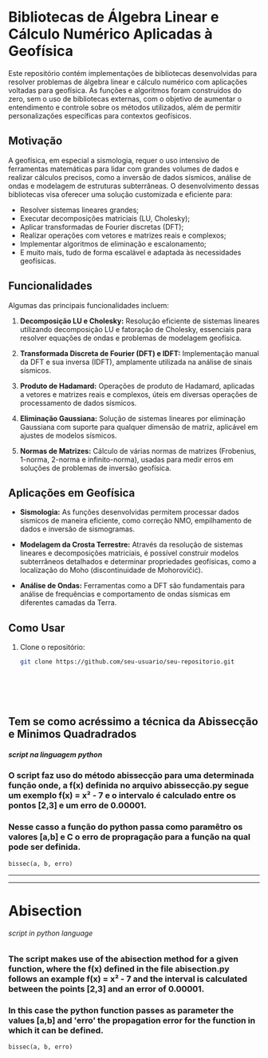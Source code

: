 # Bibliotecas de Álgebra Linear e Cálculo Numérico Aplicadas à Geofísica

Este repositório contém implementações de bibliotecas desenvolvidas para resolver problemas de álgebra linear e cálculo numérico com aplicações voltadas para geofísica. As funções e algoritmos foram construídos do zero, sem o uso de bibliotecas externas, com o objetivo de aumentar o entendimento e controle sobre os métodos utilizados, além de permitir personalizações específicas para contextos geofísicos.

## Motivação

A geofísica, em especial a sismologia, requer o uso intensivo de ferramentas matemáticas para lidar com grandes volumes de dados e realizar cálculos precisos, como a inversão de dados sísmicos, análise de ondas e modelagem de estruturas subterrâneas. O desenvolvimento dessas bibliotecas visa oferecer uma solução customizada e eficiente para:

- Resolver sistemas lineares grandes;
- Executar decomposições matriciais (LU, Cholesky);
- Aplicar transformadas de Fourier discretas (DFT);
- Realizar operações com vetores e matrizes reais e complexos;
- Implementar algoritmos de eliminação e escalonamento;
- E muito mais, tudo de forma escalável e adaptada às necessidades geofísicas.

## Funcionalidades

Algumas das principais funcionalidades incluem:

1. **Decomposição LU e Cholesky:** Resolução eficiente de sistemas lineares utilizando decomposição LU e fatoração de Cholesky, essenciais para resolver equações de ondas e problemas de modelagem geofísica.

2. **Transformada Discreta de Fourier (DFT) e IDFT:** Implementação manual da DFT e sua inversa (IDFT), amplamente utilizada na análise de sinais sísmicos.

3. **Produto de Hadamard:** Operações de produto de Hadamard, aplicadas a vetores e matrizes reais e complexos, úteis em diversas operações de processamento de dados sísmicos.

4. **Eliminação Gaussiana:** Solução de sistemas lineares por eliminação Gaussiana com suporte para qualquer dimensão de matriz, aplicável em ajustes de modelos sísmicos.

5. **Normas de Matrizes:** Cálculo de várias normas de matrizes (Frobenius, 1-norma, 2-norma e infinito-norma), usadas para medir erros em soluções de problemas de inversão geofísica.

## Aplicações em Geofísica

- **Sismologia:** As funções desenvolvidas permitem processar dados sísmicos de maneira eficiente, como correção NMO, empilhamento de dados e inversão de sismogramas.
  
- **Modelagem da Crosta Terrestre:** Através da resolução de sistemas lineares e decomposições matriciais, é possível construir modelos subterrâneos detalhados e determinar propriedades geofísicas, como a localização do Moho (discontinuidade de Mohorovičić).

- **Análise de Ondas:** Ferramentas como a DFT são fundamentais para análise de frequências e comportamento de ondas sísmicas em diferentes camadas da Terra.

## Como Usar

1. Clone o repositório:
   ```bash
   git clone https://github.com/seu-usuario/seu-repositorio.git







## Tem se como acréssimo a técnica da  Abissecção e Minimos Quadradrados

##### script na linguagem python 

### O script faz uso do método abissecção para uma determinada função onde, a **f(x)** definida no arquivo abissecção.py segue um exemplo **f(x) = x² - 7** e o intervalo é calculado entre os pontos [2,3] e um erro de 0.00001.

### Nesse casso a função do python passa como paramêtro os valores [a,b] e C o erro de propragação para a função na qual pode ser definida. 
 
```python
bissec(a, b, erro)
```
---
---

# Abisection 

###### script in python language

### The script makes use of the abisection method for a given function, where the **f(x)** defined in the file abisection.py follows an example **f(x) = x² - 7** and the interval is calculated between the points [2,3] and an error of 0.00001.

### In this case the python function passes as parameter the values [a,b] and 'erro' the propagation error for the function in which it can be defined.

```python
bissec(a, b, erro)
```
